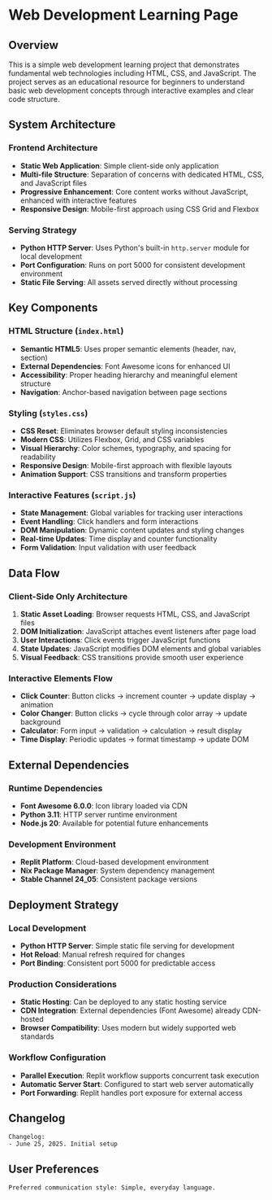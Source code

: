 # Web Development Learning Page

## Overview

This is a simple web development learning project that demonstrates fundamental web technologies including HTML, CSS, and JavaScript. The project serves as an educational resource for beginners to understand basic web development concepts through interactive examples and clear code structure.

## System Architecture

### Frontend Architecture
- **Static Web Application**: Simple client-side only application
- **Multi-file Structure**: Separation of concerns with dedicated HTML, CSS, and JavaScript files
- **Progressive Enhancement**: Core content works without JavaScript, enhanced with interactive features
- **Responsive Design**: Mobile-first approach using CSS Grid and Flexbox

### Serving Strategy
- **Python HTTP Server**: Uses Python's built-in `http.server` module for local development
- **Port Configuration**: Runs on port 5000 for consistent development environment
- **Static File Serving**: All assets served directly without processing

## Key Components

### HTML Structure (`index.html`)
- **Semantic HTML5**: Uses proper semantic elements (header, nav, section)
- **External Dependencies**: Font Awesome icons for enhanced UI
- **Accessibility**: Proper heading hierarchy and meaningful element structure
- **Navigation**: Anchor-based navigation between page sections

### Styling (`styles.css`)
- **CSS Reset**: Eliminates browser default styling inconsistencies
- **Modern CSS**: Utilizes Flexbox, Grid, and CSS variables
- **Visual Hierarchy**: Color schemes, typography, and spacing for readability
- **Responsive Design**: Mobile-first approach with flexible layouts
- **Animation Support**: CSS transitions and transform properties

### Interactive Features (`script.js`)
- **State Management**: Global variables for tracking user interactions
- **Event Handling**: Click handlers and form interactions
- **DOM Manipulation**: Dynamic content updates and styling changes
- **Real-time Updates**: Time display and counter functionality
- **Form Validation**: Input validation with user feedback

## Data Flow

### Client-Side Only Architecture
1. **Static Asset Loading**: Browser requests HTML, CSS, and JavaScript files
2. **DOM Initialization**: JavaScript attaches event listeners after page load
3. **User Interactions**: Click events trigger JavaScript functions
4. **State Updates**: JavaScript modifies DOM elements and global variables
5. **Visual Feedback**: CSS transitions provide smooth user experience

### Interactive Elements Flow
- **Click Counter**: Button clicks → increment counter → update display → animation
- **Color Changer**: Button clicks → cycle through color array → update background
- **Calculator**: Form input → validation → calculation → result display
- **Time Display**: Periodic updates → format timestamp → update DOM

## External Dependencies

### Runtime Dependencies
- **Font Awesome 6.0.0**: Icon library loaded via CDN
- **Python 3.11**: HTTP server runtime environment
- **Node.js 20**: Available for potential future enhancements

### Development Environment
- **Replit Platform**: Cloud-based development environment
- **Nix Package Manager**: System dependency management
- **Stable Channel 24_05**: Consistent package versions

## Deployment Strategy

### Local Development
- **Python HTTP Server**: Simple static file serving for development
- **Hot Reload**: Manual refresh required for changes
- **Port Binding**: Consistent port 5000 for predictable access

### Production Considerations
- **Static Hosting**: Can be deployed to any static hosting service
- **CDN Integration**: External dependencies (Font Awesome) already CDN-hosted
- **Browser Compatibility**: Uses modern but widely supported web standards

### Workflow Configuration
- **Parallel Execution**: Replit workflow supports concurrent task execution
- **Automatic Server Start**: Configured to start web server automatically
- **Port Forwarding**: Replit handles port exposure for external access

## Changelog

```
Changelog:
- June 25, 2025. Initial setup
```

## User Preferences

```
Preferred communication style: Simple, everyday language.
```